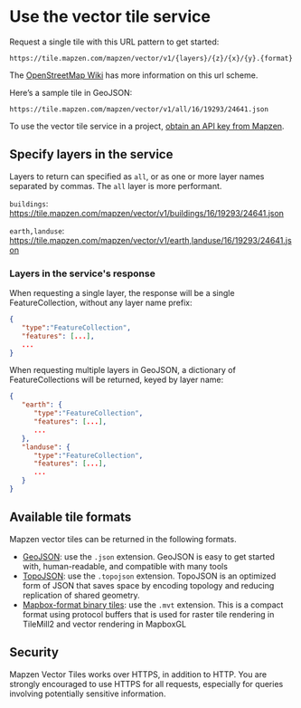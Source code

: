 # Use the vector tile service

Request a single tile with this URL pattern to get started:

`https://tile.mapzen.com/mapzen/vector/v1/{layers}/{z}/{x}/{y}.{format}`

The [OpenStreetMap Wiki](http://wiki.openstreetmap.org/wiki/Slippy_map_tilenames) has more information on this url scheme.

Here’s a sample tile in GeoJSON:

`https://tile.mapzen.com/mapzen/vector/v1/all/16/19293/24641.json`

To use the vector tile service in a project, [obtain an API key from Mapzen](https://mapzen.com/documentation/overview/).

## Specify layers in the service

Layers to return can specified as `all`, or as one or more layer names separated by commas. The `all` layer is more performant.


`buildings`: https://tile.mapzen.com/mapzen/vector/v1/buildings/16/19293/24641.json

`earth,landuse`: https://tile.mapzen.com/mapzen/vector/v1/earth,landuse/16/19293/24641.json

### Layers in the service's response

When requesting a single layer, the response will be a single FeatureCollection, without any layer name prefix:

```json
{
   "type":"FeatureCollection",
   "features": [...],
   ...
}
```

When requesting multiple layers in GeoJSON, a dictionary of FeatureCollections will be returned, keyed by layer name:

```json
{
   "earth": {
      "type":"FeatureCollection",
      "features": [...],
      ...
   },
   "landuse": {
      "type":"FeatureCollection",
      "features": [...],
      ...
   }
}
```

## Available tile formats

Mapzen vector tiles can be returned in the following formats.

* [GeoJSON](http://geojson.org): use the `.json` extension. GeoJSON is easy to get started with, human-readable, and compatible with many tools
* [TopoJSON](https://github.com/mbostock/topojson): use the `.topojson` extension. TopoJSON is an optimized form of JSON that saves space by encoding topology and reducing replication of shared geometry.
* [Mapbox-format binary tiles](https://github.com/mapbox/vector-tile-spec): use the `.mvt` extension. This is a compact format using protocol buffers that is used for raster tile rendering in TileMill2 and vector rendering in MapboxGL

## Security

Mapzen Vector Tiles works over HTTPS, in addition to HTTP. You are strongly encouraged to use HTTPS for all requests, especially for queries involving potentially sensitive information.
